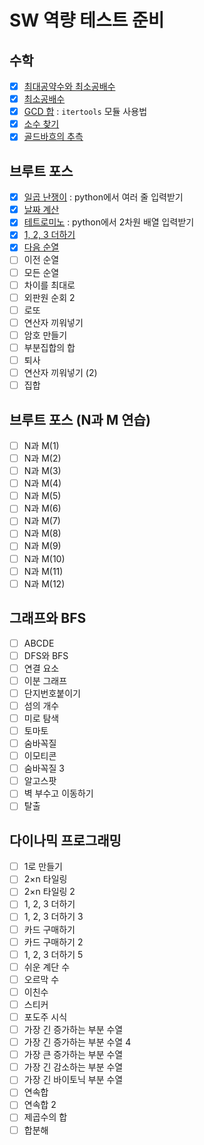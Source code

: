 # SW 역량 테스트 준비

## 수학
- [X] [최대공약수와 최소공배수](https://github.com/Kwakcena/codeplus-SW-competency/pull/1)
- [X] [최소공배수](https://github.com/Kwakcena/codeplus-SW-competency/pull/2)
- [X] [GCD 합](https://github.com/Kwakcena/codeplus-SW-competency/pull/3) : `itertools` 모듈 사용법
- [X] [소수 찾기](https://github.com/Kwakcena/codeplus-SW-competency/pull/4)
- [X] [골드바흐의 추측](https://github.com/Kwakcena/codeplus-SW-competency/pull/5)

## 브루트 포스
- [X] [일곱 난쟁이](https://github.com/Kwakcena/codeplus-SW-competency/pull/6) : python에서 여러 줄 입력받기
- [X] [날짜 계산](https://github.com/Kwakcena/codeplus-SW-competency/pull/7)
- [X] [테트로미노](https://github.com/Kwakcena/codeplus-SW-competency/pull/8) : python에서 2차원 배열 입력받기
- [X] [1, 2, 3 더하기](https://github.com/Kwakcena/codeplus-SW-competency/pull/9)
- [X] [다음 순열](https://github.com/Kwakcena/codeplus-SW-competency/pull/10)
- [ ] 이전 순열
- [ ] 모든 순열
- [ ] 차이를 최대로
- [ ] 외판원 순회 2
- [ ] 로또
- [ ] 연산자 끼워넣기
- [ ] 암호 만들기
- [ ] 부분집합의 합
- [ ] 퇴사
- [ ] 연산자 끼워넣기 (2)
- [ ] 집합

## 브루트 포스 (N과 M 연습)
- [ ] N과 M(1)
- [ ] N과 M(2)
- [ ] N과 M(3)
- [ ] N과 M(4)
- [ ] N과 M(5)
- [ ] N과 M(6)
- [ ] N과 M(7)
- [ ] N과 M(8)
- [ ] N과 M(9)
- [ ] N과 M(10)
- [ ] N과 M(11)
- [ ] N과 M(12)

## 그래프와 BFS
- [ ] ABCDE
- [ ] DFS와 BFS
- [ ] 연결 요소
- [ ] 이분 그래프
- [ ] 단지번호붙이기
- [ ] 섬의 개수
- [ ] 미로 탐색
- [ ] 토마토
- [ ] 숨바꼭질
- [ ] 이모티콘
- [ ] 숨바꼭질 3
- [ ] 알고스팟
- [ ] 벽 부수고 이동하기
- [ ] 탈출

## 다이나믹 프로그래밍
- [ ] 1로 만들기
- [ ] 2×n 타일링
- [ ] 2×n 타일링 2
- [ ] 1, 2, 3 더하기
- [ ] 1, 2, 3 더하기 3
- [ ] 카드 구매하기
- [ ] 카드 구매하기 2
- [ ] 1, 2, 3 더하기 5
- [ ] 쉬운 계단 수
- [ ] 오르막 수
- [ ] 이친수
- [ ] 스티커
- [ ] 포도주 시식
- [ ] 가장 긴 증가하는 부분 수열
- [ ] 가장 긴 증가하는 부분 수열 4
- [ ] 가장 큰 증가하는 부분 수열
- [ ] 가장 긴 감소하는 부분 수열
- [ ] 가장 긴 바이토닉 부분 수열
- [ ] 연속합
- [ ] 연속합 2
- [ ] 제곱수의 합
- [ ] 합분해
